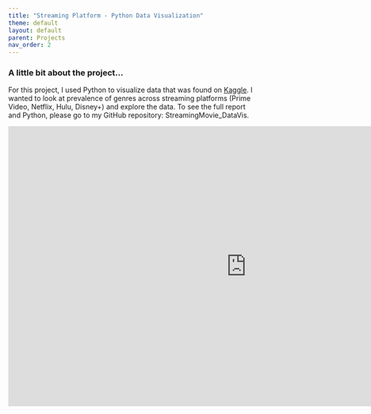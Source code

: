 ```yaml
---
title: "Streaming Platform - Python Data Visualization"
theme: default
layout: default
parent: Projects
nav_order: 2
---
```


### A little bit about the project...
For this project, I used Python to visualize data that was found on [Kaggle](https://www.kaggle.com/ruchi798/movies-on-netflix-prime-video-hulu-and-disney). I wanted to look at prevalence of genres across streaming platforms (Prime Video, Netflix, Hulu, Disney+) and explore the data. To see the full report and Python, please go to my GitHub repository: StreamingMovie_DataVis.

<iframe src="https://onedrive.live.com/embed?cid=6D17A4362C1AAE2F&amp;resid=6D17A4362C1AAE2F%2124475&amp;authkey=AApsp2bECYfPL3Q&amp;em=2&amp;wdAr=1.7777777777777777" width="960px" height="565px" frameborder="0">This is an embedded <a target="_blank" href="https://office.com">Microsoft Office</a> presentation, powered by <a target="_blank" href="https://office.com/webapps">Office</a>.</iframe>
